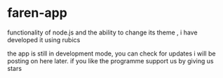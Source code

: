# faren-app
functionality of node.js and the ability to change its theme , i have developed it using rubics

the app is still in development mode, you can check for updates i will be posting on here later.
if you like the programme support us by giving us stars

